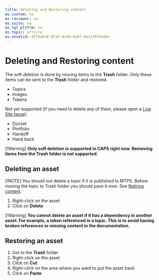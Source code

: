```yaml
---
title: Deleting and Restoring content
ms.custom: na
ms.reviewer: na
ms.suite: na
ms.tgt_pltfrm: na
ms.topic: article
ms.assetid: d2f9a618-0f33-4cb8-ba97-8a12787b4d4c
---
```

# Deleting and Restoring content
The soft deletion is done by moving items to the **Trash** folder. Only these items can be sent to the **Trash** folder and restored.

* Topics
* Images
* Tokens

Not yet supported (if you need to delete any of them, please open a [Live Site Issue](https://sandboxmsdnstage.redmond.corp.microsoft.com/en-US/library/468cf100-8e42-47b2-9373-f61ceeb5c2f9.aspx)):
* Docset
* Portfolio
* Handoff
* Hand back

[!Warning] **Only soft deletion is supported in CAPS right now. Removing items from the Trash folder is not supported.**

## Deleting an asset
[!NOTE] You should not delete a topic if it is published to MTPS. Before moving the topic  to Trash folder you should pave it over. See [Retiring content](https://sandboxmsdnstage.redmond.corp.microsoft.com/en-us/library/8ff7e00d-fd2a-433f-a550-c3556d2c5c87.aspx).

1. Right-click on the asset
2. Click on **Delete**

[!Warning] **You cannot delete an asset if it has a dependency in another asset. For example, a token referenced in a topic. This is to avoid having broken references or missing content in the documentation.** 

 

## Restoring an asset
1. Got to the **Trash** folder
2. Right-click on the asset
3. Click on **Cut**
4. Right-click on the area where you want to put the asset back
5. Click on **Paste**
